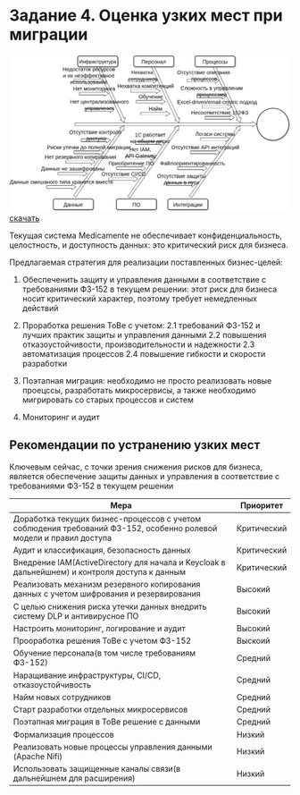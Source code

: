 # Задание 4. Оценка узких мест при миграции

![ishikawa](ishikawa.png)
[скачать](ishikawa.drawio)

Текущая система Medicamente не обеспечивает конфиденциальность, целостность,
и доступность данных: это критический риск для бизнеса.

Предлагаемая стратегия для реализации поставленных бизнес-целей:

1. Обеспеченить защиту и управления данными в соответствие с требованиями ФЗ-152
   в текущем решении: этот риск для бизнеса носит критический характер,
   поэтому требует немедленных действий

2. Проработка решения ToBe с учетом:
   2.1 требований ФЗ-152 и лучших практик защиты и управления данными
   2.2 повышения отказоустойчивости, производительности и надежности
   2.3 автоматизация процессов
   2.4 повышение гибкости и скорости разработки

3. Поэтапная миграция: необходимо не просто реализовать новые проецссы, разработать
   микросервисы, а также необходимо мигрировать со старых процессов и систем

4. Мониторинг и аудит

## Рекомендации по устранению узких мест

Ключевым сейчас, с точки зрения снижения рисков для бизнеса, является обеспечение защиты
данных и управления в соответствие с требованиями ФЗ-152 в текущем решении

| Мера                                                                                                               | Приоритет   |
| ------------------------------------------------------------------------------------------------------------------ | ----------- |
| Доработка текущих бизнес-процессов с учетом соблюдения требований ФЗ-152, особенно ролевой модели и правил доступа | Критический |
| Аудит и классификация, безопасность данных                                                                         | Критический |
| Внедрение IAM(ActiveDirectory для начала и Keycloak в дальнейшнем) и контроля доступа к данным                     | Критический |
| Реализовать механизм резервного копирования данных с учетом шифрования и резервирования                            | Высокий     |
| С целью снижения риска утечки данных внедрить систему DLP и антивирусное ПО                                        | Высокий     |
| Настроить мониторинг, логирование и аудит                                                                          | Высокий     |
| Прoоработка решения ToBe с учетом ФЗ-152                                                                           | Выскоий     |
| Обучение персонала(в том числе требованиям ФЗ-152)                                                                 | Средний     |
| Наращивание инфраструктуры, CI/CD, отказоустойчивость                                                              | Средний     |
| Найм новых сотрудников                                                                                             | Средний     |
| Старт разработки отдельных микросервисов                                                                           | Средний     |
| Поэтапная миграция в ToBe решение с данными                                                                        | Средний     |
| Формализация процессов                                                                                             | Низкий      |
| Реализовать новые процессы управления данными (Apache Nifi)                                                        | Низкий      |
| Использовать защищенные каналы связи(в дальнейшнем для расширения)                                                 | Низкий      |
